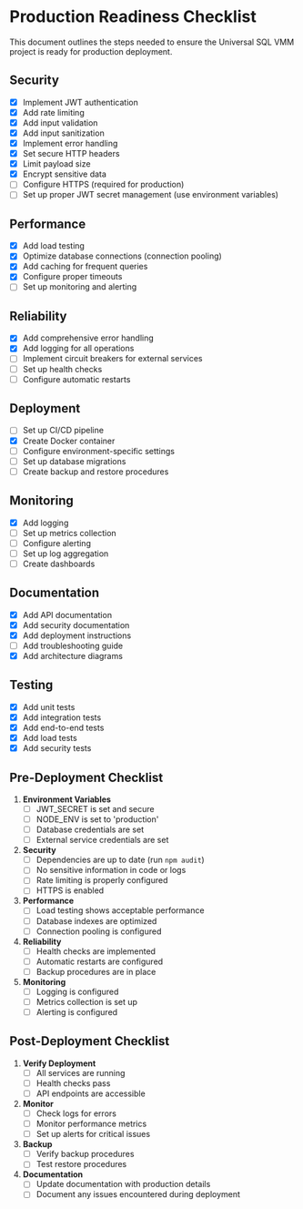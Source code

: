 # Production Readiness Checklist

This document outlines the steps needed to ensure the Universal SQL VMM project is ready for production deployment.

## Security

- [x] Implement JWT authentication
- [x] Add rate limiting
- [x] Add input validation
- [x] Add input sanitization
- [x] Implement error handling
- [x] Set secure HTTP headers
- [x] Limit payload size
- [x] Encrypt sensitive data
- [ ] Configure HTTPS (required for production)
- [ ] Set up proper JWT secret management (use environment variables)

## Performance

- [x] Add load testing
- [x] Optimize database connections (connection pooling)
- [x] Add caching for frequent queries
- [x] Configure proper timeouts
- [ ] Set up monitoring and alerting

## Reliability

- [x] Add comprehensive error handling
- [x] Add logging for all operations
- [ ] Implement circuit breakers for external services
- [ ] Set up health checks
- [ ] Configure automatic restarts

## Deployment

- [ ] Set up CI/CD pipeline
- [x] Create Docker container
- [ ] Configure environment-specific settings
- [ ] Set up database migrations
- [ ] Create backup and restore procedures

## Monitoring

- [x] Add logging
- [ ] Set up metrics collection
- [ ] Configure alerting
- [ ] Set up log aggregation
- [ ] Create dashboards

## Documentation

- [x] Add API documentation
- [x] Add security documentation
- [x] Add deployment instructions
- [ ] Add troubleshooting guide
- [x] Add architecture diagrams

## Testing

- [x] Add unit tests
- [x] Add integration tests
- [x] Add end-to-end tests
- [x] Add load tests
- [x] Add security tests

## Pre-Deployment Checklist

1. **Environment Variables**
   - [ ] JWT_SECRET is set and secure
   - [ ] NODE_ENV is set to 'production'
   - [ ] Database credentials are set
   - [ ] External service credentials are set

2. **Security**
   - [ ] Dependencies are up to date (run `npm audit`)
   - [ ] No sensitive information in code or logs
   - [ ] Rate limiting is properly configured
   - [ ] HTTPS is enabled

3. **Performance**
   - [ ] Load testing shows acceptable performance
   - [ ] Database indexes are optimized
   - [ ] Connection pooling is configured

4. **Reliability**
   - [ ] Health checks are implemented
   - [ ] Automatic restarts are configured
   - [ ] Backup procedures are in place

5. **Monitoring**
   - [ ] Logging is configured
   - [ ] Metrics collection is set up
   - [ ] Alerting is configured

## Post-Deployment Checklist

1. **Verify Deployment**
   - [ ] All services are running
   - [ ] Health checks pass
   - [ ] API endpoints are accessible

2. **Monitor**
   - [ ] Check logs for errors
   - [ ] Monitor performance metrics
   - [ ] Set up alerts for critical issues

3. **Backup**
   - [ ] Verify backup procedures
   - [ ] Test restore procedures

4. **Documentation**
   - [ ] Update documentation with production details
   - [ ] Document any issues encountered during deployment